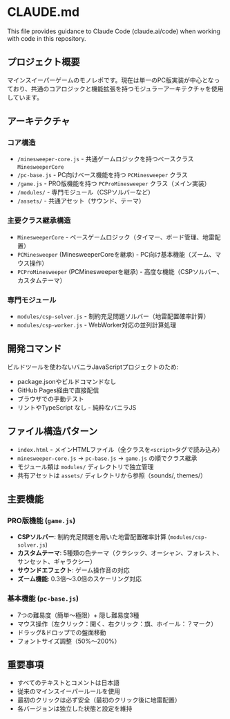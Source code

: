 # CLAUDE.md

This file provides guidance to Claude Code (claude.ai/code) when working with code in this repository.

## プロジェクト概要

マインスイーパーゲームのモノレポです。現在は単一のPC版実装が中心となっており、共通のコアロジックと機能拡張を持つモジュラーアーキテクチャを使用しています。

## アーキテクチャ

### コア構造
- `/minesweeper-core.js` - 共通ゲームロジックを持つベースクラス `MinesweeperCore`  
- `/pc-base.js` - PC向けベース機能を持つ `PCMinesweeper` クラス
- `/game.js` - PRO版機能を持つ `PCProMinesweeper` クラス（メイン実装）
- `/modules/` - 専門モジュール（CSPソルバーなど）
- `/assets/` - 共通アセット（サウンド、テーマ）

### 主要クラス継承構造
- `MinesweeperCore` - ベースゲームロジック（タイマー、ボード管理、地雷配置）
- `PCMinesweeper` (MinesweeperCoreを継承) - PC向け基本機能（ズーム、マウス操作）
- `PCProMinesweeper` (PCMinesweeperを継承) - 高度な機能（CSPソルバー、カスタムテーマ）

### 専門モジュール
- `modules/csp-solver.js` - 制約充足問題ソルバー（地雷配置確率計算）
- `modules/csp-worker.js` - WebWorker対応の並列計算処理

## 開発コマンド

ビルドツールを使わないバニラJavaScriptプロジェクトのため:
- package.jsonやビルドコマンドなし
- GitHub Pages経由で直接配信
- ブラウザでの手動テスト
- リントやTypeScript なし - 純粋なバニラJS

## ファイル構造パターン

- `index.html` - メインHTMLファイル（全クラスを`<script>`タグで読み込み）
- `minesweeper-core.js` → `pc-base.js` → `game.js` の順でクラス継承
- モジュール類は `modules/` ディレクトリで独立管理
- 共有アセットは `assets/` ディレクトリから参照（sounds/, themes/）

## 主要機能

### PRO版機能 (`game.js`)
- **CSPソルバー**: 制約充足問題を用いた地雷配置確率計算 (`modules/csp-solver.js`)
- **カスタムテーマ**: 5種類の色テーマ（クラシック、オーシャン、フォレスト、サンセット、ギャラクシー）
- **サウンドエフェクト**: ゲーム操作音の対応
- **ズーム機能**: 0.3倍～3.0倍のスケーリング対応

### 基本機能 (`pc-base.js`)
- 7つの難易度（簡単～極限）+ 隠し難易度3種
- マウス操作（左クリック：開く、右クリック：旗、ホイール：？マーク）
- ドラッグ&ドロップでの盤面移動
- フォントサイズ調整（50%～200%）

## 重要事項

- すべてのテキストとコメントは日本語
- 従来のマインスイーパールールを使用
- 最初のクリックは必ず安全（最初のクリック後に地雷配置）
- 各バージョンは独立した状態と設定を維持
